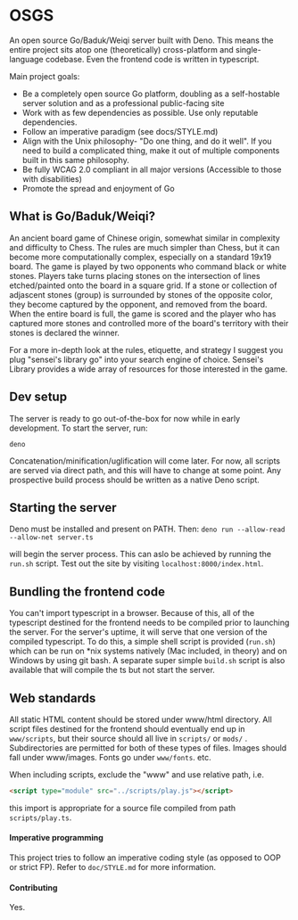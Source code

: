 # OSGS
An open source Go/Baduk/Weiqi server built with Deno. This means the entire project sits atop one (theoretically)
cross-platform and single-language codebase. Even the frontend code is written in typescript.

Main project goals:

- Be a completely open source Go platform, doubling as a self-hostable server solution and as a professional
 public-facing site
- Work with as few dependencies as possible. Use only reputable dependencies.
- Follow an imperative paradigm (see docs/STYLE.md)
- Align with the Unix philosophy- "Do one thing, and do it well". If you need to build a complicated thing,
  make it out of multiple components built in this same philosophy.
- Be fully WCAG 2.0 compliant in all major versions (Accessible to those with disabilities)
- Promote the spread and enjoyment of Go

## What is Go/Baduk/Weiqi?
An ancient board game of Chinese origin, somewhat similar in complexity and difficulty to Chess. The rules are much
simpler than Chess, but it can become more computationally complex, especially on a standard 19x19 board. The game is played by two opponents 
who command black or white stones. Players take turns placing stones on the intersection of lines etched/painted onto
the board in a square grid. If a stone or collection of adjascent stones (group) is surrounded by stones of the opposite color, they
become captured by the opponent, and removed from the board. When the entire board is full, the game is scored and the
player who has captured more stones and controlled more of the board's territory with their stones is declared the winner.

For a more in-depth look at the rules, etiquette, and strategy I suggest you plug "sensei's library go" into your search
engine of choice. Sensei's Library provides a wide array of resources for those interested in the game.

## Dev setup
The server is ready to go out-of-the-box for now while in early development. To start the server, run:

```
deno 
```
 
Concatenation/minification/uglification 
will come later. For now, all scripts are served via direct path, and this will have to change at some point. Any 
prospective build process should be written as a native Deno script.

## Starting the server

Deno must be installed and present on PATH. Then:
`deno run --allow-read --allow-net server.ts` 

will begin the server process. This can aslo be achieved by running the `run.sh` script.
Test out the site by visiting `localhost:8000/index.html`.

## Bundling the frontend code

You can't import typescript in a browser. Because of this, all of the typescript destined for the frontend needs to be compiled prior 
to launching the server. For the server's uptime, it will serve that one version of the compiled typescript. To do this, a 
simple shell script is provided (`run.sh`) which can be run on *nix systems natively (Mac included, in theory) and on 
Windows by using git bash. A separate super simple `build.sh` script is also available that will compile the ts but not 
start the server.

## Web standards

All static HTML content should be stored under www/html directory. All script files destined for the frontend should
eventually end up in `www/scripts`, but their source should all live in `scripts/` or `mods/` . Subdirectories
are permitted for both of these types of files. Images should fall under www/images. Fonts go
under `www/fonts`. etc.

When including scripts, exclude the "www" and use relative path, i.e.

```html
<script type="module" src="../scripts/play.js"></script>
```
this import is appropriate for a source file compiled from path `scripts/play.ts`.

#### Imperative programming

This project tries to follow an imperative coding style (as opposed to OOP or strict FP). Refer to `doc/STYLE.md` for
more information.

#### Contributing

Yes.
